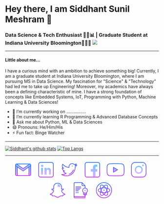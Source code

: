 # Hey there, I am Siddhant Sunil Meshram 👋
### Data Science & Tech Enthusiast 👨‍💻📊 | Graduate Student at Indiana University Bloomington👨🏼‍🎓 ![](https://komarev.com/ghpvc/?username=Sid-149&color=grey)

---

#### Little about me...
I have a curious mind with an ambition to achieve something big! Currently, I am a graduate student at Indiana University Bloomington, where I am pursuing MS in Data Science. My fascination for "Science" & "Technology" had led me to take up Engineering! Moreover, my academics have always been a defining characteristic of mine. I have a strong foundation of concepts like Embedded Systems, IoT, Programming with Python, Machine Learning & Data Sciences!

- 🔭 I’m currently working on ................
- 🌱 I’m currently learning R Programming & Advanced Database Concepts
- 💬 Ask me about Python, ML & Data Sciences
- 😄 Pronouns: He/Him/His
- ⚡ Fun fact: Binge Watcher

---

[![Siddhant's github stats](https://github-readme-stats.vercel.app/api?username=Sid-149&show_icons=true&theme=tokyonight)](https://github.com/anuraghazra/github-readme-stats) [![Top Langs](https://github-readme-stats.vercel.app/api/top-langs/?username=Sid-149&layout=compact&theme=tokyonight)](https://github.com/anuraghazra/github-readme-stats)

---
<p align="center">
    <a href="mailto:siddhantmeshram149@gmail.com"><img src="https://github.com/Sid-149/Sid-149/blob/master/Badges/icons8-gmail-64.png"></a>&nbsp;&nbsp;
    <a href="https://www.linkedin.com/in/siddhant-meshram/"><img src="https://github.com/Sid-149/Sid-149/blob/master/Badges/icons8-linkedin-64.png"></a>&nbsp;&nbsp;
    <a href="https://twitter.com/Sid__149"><img src="https://github.com/Sid-149/Sid-149/blob/master/Badges/icons8-twitter-64.png"></a>&nbsp;&nbsp;
    <a href="https://www.facebook.com/siddhant.meshram.56"><img src="https://github.com/Sid-149/Sid-149/blob/master/Badges/icons8-facebook-64.png"></a>&nbsp;&nbsp;
    <a href="https://www.youtube.com/channel/UCt2cSNxbUDoFBW63KzFdOCA"><img src="https://github.com/Sid-149/Sid-149/blob/master/Badges/icons8-play-button-64.png"></a>&nbsp;&nbsp;
    <a href="https://www.instagram.com/sid_149/"><img src="https://github.com/Sid-149/Sid-149/blob/master/Badges/icons8-instagram-64.png"></a>&nbsp;&nbsp;
    <a href="https://www.snapchat.com/add/sid_m101"><img src="https://github.com/Sid-149/Sid-149/blob/master/Badges/icons8-snapchat-64.png"></a>&nbsp;&nbsp;
    <a href="https://www.researchgate.net/profile/Siddhant_Meshram"><img src="https://github.com/Sid-149/Sid-149/blob/master/Badges/icons8-concept-64.png"></a>&nbsp;&nbsp;
    <a href="https://scholar.google.com/citations?user=QWQp0ZoAAAAJ&hl=en"><img src="https://github.com/Sid-149/Sid-149/blob/master/Badges/icons8-google-scholar-64.png"></a>&nbsp;&nbsp;
</p>
